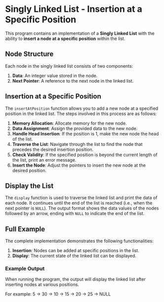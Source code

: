 # Singly Linked List - Insertion at a Specific Position

This program contains an implementation of a **Singly Linked List** with the ability to **insert a node at a specific position** within the list.

## Node Structure

Each node in the singly linked list consists of two components:
1. **Data**: An integer value stored in the node.
2. **Next Pointer**: A reference to the next node in the linked list.

## Insertion at a Specific Position

The `insertAtPosition` function allows you to add a new node at a specified position in the linked list. The steps involved in this process are as follows:

1. **Memory Allocation**: Allocate memory for the new node.
2. **Data Assignment**: Assign the provided data to the new node.
3. **Handle Head Insertion**: If the position is 1, make the new node the head of the list.
4. **Traverse the List**: Navigate through the list to find the node that precedes the desired insertion position.
5. **Check Validity**: If the specified position is beyond the current length of the list, print an error message.
6. **Insert the Node**: Adjust the pointers to insert the new node at the desired position.

## Display the List

The `display` function is used to traverse the linked list and print the data of each node. It continues until the end of the list is reached (i.e., when the next pointer is `NULL`). The output format shows the data values of the nodes followed by an arrow, ending with `NULL` to indicate the end of the list.

## Full Example

The complete implementation demonstrates the following functionalities:
1. **Insertion**: Nodes can be added at specific positions in the list.
2. **Display**: The current state of the linked list can be displayed.

### Example Output

When running the program, the output will display the linked list after inserting nodes at various positions. 

For example: 5 -> 30 -> 10 -> 15 -> 20 -> 25 -> NULL

